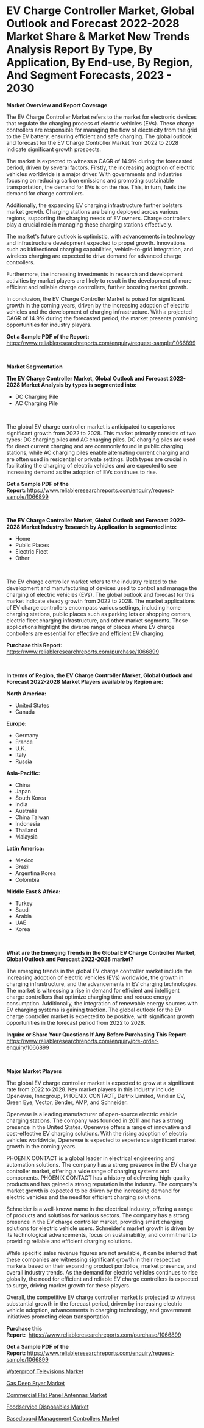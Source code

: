 <p><h1>EV Charge Controller Market, Global Outlook and Forecast 2022-2028 Market Share & Market New Trends Analysis Report By Type, By Application, By End-use, By Region, And Segment Forecasts, 2023 - 2030</h1></p><p><strong>Market Overview and Report Coverage</strong></p>
<p><p>The EV Charge Controller Market refers to the market for electronic devices that regulate the charging process of electric vehicles (EVs). These charge controllers are responsible for managing the flow of electricity from the grid to the EV battery, ensuring efficient and safe charging. The global outlook and forecast for the EV Charge Controller Market from 2022 to 2028 indicate significant growth prospects.</p><p>The market is expected to witness a CAGR of 14.9% during the forecasted period, driven by several factors. Firstly, the increasing adoption of electric vehicles worldwide is a major driver. With governments and industries focusing on reducing carbon emissions and promoting sustainable transportation, the demand for EVs is on the rise. This, in turn, fuels the demand for charge controllers.</p><p>Additionally, the expanding EV charging infrastructure further bolsters market growth. Charging stations are being deployed across various regions, supporting the charging needs of EV owners. Charge controllers play a crucial role in managing these charging stations effectively.</p><p>The market's future outlook is optimistic, with advancements in technology and infrastructure development expected to propel growth. Innovations such as bidirectional charging capabilities, vehicle-to-grid integration, and wireless charging are expected to drive demand for advanced charge controllers.</p><p>Furthermore, the increasing investments in research and development activities by market players are likely to result in the development of more efficient and reliable charge controllers, further boosting market growth.</p><p>In conclusion, the EV Charge Controller Market is poised for significant growth in the coming years, driven by the increasing adoption of electric vehicles and the development of charging infrastructure. With a projected CAGR of 14.9% during the forecasted period, the market presents promising opportunities for industry players.</p></p>
<p><strong>Get a Sample PDF of the Report:</strong> <a href="https://www.reliableresearchreports.com/enquiry/request-sample/1066899">https://www.reliableresearchreports.com/enquiry/request-sample/1066899</a></p>
<p>&nbsp;</p>
<p><strong>Market Segmentation</strong></p>
<p><strong>The EV Charge Controller Market, Global Outlook and Forecast 2022-2028 Market Analysis by types is segmented into:</strong></p>
<p><ul><li>DC Charging Pile</li><li>AC Charging Pile</li></ul></p>
<p>&nbsp;</p>
<p><p>The global EV charge controller market is anticipated to experience significant growth from 2022 to 2028. This market primarily consists of two types: DC charging piles and AC charging piles. DC charging piles are used for direct current charging and are commonly found in public charging stations, while AC charging piles enable alternating current charging and are often used in residential or private settings. Both types are crucial in facilitating the charging of electric vehicles and are expected to see increasing demand as the adoption of EVs continues to rise.</p></p>
<p><strong>Get a Sample PDF of the Report:</strong>&nbsp;<a href="https://www.reliableresearchreports.com/enquiry/request-sample/1066899">https://www.reliableresearchreports.com/enquiry/request-sample/1066899</a></p>
<p>&nbsp;</p>
<p><strong>The EV Charge Controller Market, Global Outlook and Forecast 2022-2028 Market Industry Research by Application is segmented into:</strong></p>
<p><ul><li>Home</li><li>Public Places</li><li>Electric Fleet</li><li>Other</li></ul></p>
<p>&nbsp;</p>
<p><p>The EV charge controller market refers to the industry related to the development and manufacturing of devices used to control and manage the charging of electric vehicles (EVs). The global outlook and forecast for this market indicate steady growth from 2022 to 2028. The market applications of EV charge controllers encompass various settings, including home charging stations, public places such as parking lots or shopping centers, electric fleet charging infrastructure, and other market segments. These applications highlight the diverse range of places where EV charge controllers are essential for effective and efficient EV charging.</p></p>
<p><strong>Purchase this Report:</strong>&nbsp; <a href="https://www.reliableresearchreports.com/purchase/1066899">https://www.reliableresearchreports.com/purchase/1066899</a></p>
<p>&nbsp;</p>
<p><strong>In terms of Region, the EV Charge Controller Market, Global Outlook and Forecast 2022-2028 Market Players available by Region are:</strong></p>
<p>
    <p> <strong> North America: </strong>
        <ul>
            <li>United States</li>
            <li>Canada</li>
        </ul>
        </p> 
    <p> <strong> Europe: </strong>
        <ul>
            <li>Germany</li>
            <li>France</li>
            <li>U.K.</li>
            <li>Italy</li>
            <li>Russia</li>
        </ul>
        </p> 
    <p> <strong> Asia-Pacific: </strong>
        <ul>
            <li>China</li>
            <li>Japan</li>
            <li>South Korea</li>
            <li>India</li>
            <li>Australia</li>
            <li>China Taiwan</li>
            <li>Indonesia</li>
            <li>Thailand</li>
            <li>Malaysia</li>
        </ul>
        </p> 
    <p> <strong> Latin America: </strong>
        <ul>
            <li>Mexico</li>
            <li>Brazil</li>
            <li>Argentina Korea</li>
            <li>Colombia</li>
        </ul>
        </p> 
    <p> <strong> Middle East & Africa: </strong>
        <ul>
            <li>Turkey</li>
            <li>Saudi</li>
            <li>Arabia</li>
            <li>UAE</li>
            <li>Korea</li>
        </ul>
    </p>
    </p>
<p>&nbsp;</p>
<p><strong>What are the Emerging Trends in the Global EV Charge Controller Market, Global Outlook and Forecast 2022-2028 market?</strong></p>
<p><p>The emerging trends in the global EV charge controller market include the increasing adoption of electric vehicles (EVs) worldwide, the growth in charging infrastructure, and the advancements in EV charging technologies. The market is witnessing a rise in demand for efficient and intelligent charge controllers that optimize charging time and reduce energy consumption. Additionally, the integration of renewable energy sources with EV charging systems is gaining traction. The global outlook for the EV charge controller market is expected to be positive, with significant growth opportunities in the forecast period from 2022 to 2028.</p></p>
<p><strong>Inquire or Share Your Questions If Any Before Purchasing This Report</strong>- <a href="https://www.reliableresearchreports.com/enquiry/pre-order-enquiry/1066899">https://www.reliableresearchreports.com/enquiry/pre-order-enquiry/1066899</a></p>
<p>&nbsp;</p>
<p><strong>Major Market Players</strong></p>
<p><p>The global EV charge controller market is expected to grow at a significant rate from 2022 to 2028. Key market players in this industry include Openevse, Inncgroup, PHOENIX CONTACT, Deltrix Limited, Viridian EV, Green Eye, Vector, Bender, AMP, and Schneider.</p><p>Openevse is a leading manufacturer of open-source electric vehicle charging stations. The company was founded in 2011 and has a strong presence in the United States. Openevse offers a range of innovative and cost-effective EV charging solutions. With the rising adoption of electric vehicles worldwide, Openevse is expected to experience significant market growth in the coming years.</p><p>PHOENIX CONTACT is a global leader in electrical engineering and automation solutions. The company has a strong presence in the EV charge controller market, offering a wide range of charging systems and components. PHOENIX CONTACT has a history of delivering high-quality products and has gained a strong reputation in the industry. The company's market growth is expected to be driven by the increasing demand for electric vehicles and the need for efficient charging solutions.</p><p>Schneider is a well-known name in the electrical industry, offering a range of products and solutions for various sectors. The company has a strong presence in the EV charge controller market, providing smart charging solutions for electric vehicle users. Schneider's market growth is driven by its technological advancements, focus on sustainability, and commitment to providing reliable and efficient charging solutions.</p><p>While specific sales revenue figures are not available, it can be inferred that these companies are witnessing significant growth in their respective markets based on their expanding product portfolios, market presence, and overall industry trends. As the demand for electric vehicles continues to rise globally, the need for efficient and reliable EV charge controllers is expected to surge, driving market growth for these players.</p><p>Overall, the competitive EV charge controller market is projected to witness substantial growth in the forecast period, driven by increasing electric vehicle adoption, advancements in charging technology, and government initiatives promoting clean transportation.</p></p>
<p><strong>Purchase this Report:</strong>&nbsp;&nbsp;<a href="https://www.reliableresearchreports.com/purchase/1066899">https://www.reliableresearchreports.com/purchase/1066899</a></p>
<p></p>
<p><strong>Get a Sample PDF of the Report:</strong>&nbsp;<a href="https://www.reliableresearchreports.com/enquiry/request-sample/1066899">https://www.reliableresearchreports.com/enquiry/request-sample/1066899</a></p>
<p><p><a href="https://www.linkedin.com/pulse/waterproof-televisions-market-share-amp-new-trends-analysis-azknc/">Waterproof Televisions Market</a></p><p><a href="https://www.linkedin.com/pulse/gas-deep-fryer-market-size-2023-2030-global-industrial-utirc/">Gas Deep Fryer Market</a></p><p><a href="https://www.reportprime.com/commercial-flat-panel-antennas-r4578">Commercial Flat Panel Antennas Market</a></p><p><a href="https://medium.com/@wilmaheaney/foodservice-disposables-market-size-growth-forecast-2023-2030-c94bb22d7497">Foodservice Disposables Market</a></p><p><a href="https://www.reportprime.com/basedboard-management-controllers-r4590">Basedboard Management Controllers Market</a></p></p>